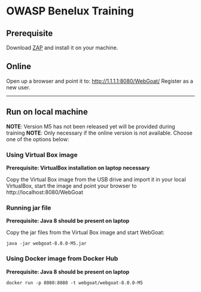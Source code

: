 # OWASP Benelux Training

## Prerequisite

Download [ZAP](https://github.com/zaproxy/zaproxy/wiki/Downloads) and install it on your machine.

## Online

Open up a browser and point it to: http://1.1.1.1:8080/WebGoat/
Register as a new user.

-------
## Run on local machine

**NOTE**: Version M5 has not been released yet will be provided during training
**NOTE**: Only necessary if the online version is not available. Choose one of the options below:

### Using Virtual Box image

**Prerequisite: VirtualBox installation on laptop necessary**

Copy the Virtual Box image from the USB drive and import it in your local VirtualBox, start the image and point your browser to
http://localhost:8080/WebGoat

### Running jar file

**Prerequisite: Java 8 should be present on laptop**

Copy the jar files from the Virtual Box image and start WebGoat:

```
java -jar webgoat-8.0.0-M5.jar
```

### Using Docker image from Docker Hub

**Prerequisite: Java 8 should be present on laptop**

```
docker run -p 8080:8080 -t webgoat/webgoat-8.0.0-M5
```

